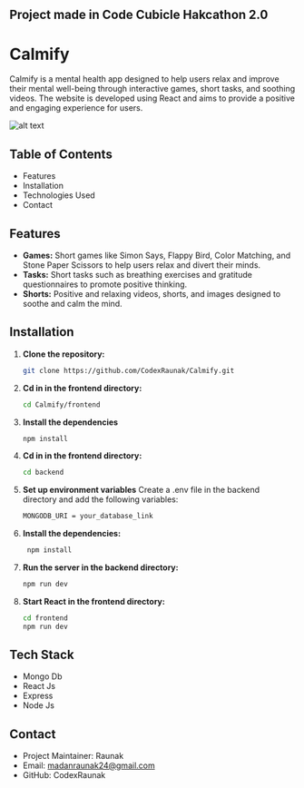 ## Project made in Code Cubicle Hakcathon 2.0
# Calmify

Calmify is a mental health app designed to help users relax and improve their mental well-being through interactive games, short tasks, and soothing videos. The website is developed using React and aims to provide a positive and engaging experience for users.

![alt text](https://i.ibb.co/MkkyWBw/photo-2024-07-27-21-12-17.jpg)
## Table of Contents

- Features
- Installation
- Technologies Used
- Contact

## Features

- **Games:** Short games like Simon Says, Flappy Bird, Color Matching, and Stone Paper Scissors to help users relax and divert their minds.
- **Tasks:** Short tasks such as breathing exercises and gratitude questionnaires to promote positive thinking.
- **Shorts:** Positive and relaxing videos, shorts, and images designed to soothe and calm the mind.

## Installation

1. **Clone the repository:**
   ```bash
   git clone https://github.com/CodexRaunak/Calmify.git
   ```
2. **Cd in in the frontend directory:**
    ```bash
   cd Calmify/frontend
   ```
3. **Install the dependencies**
   ```bash
   npm install
   ```
4. **Cd in in the frontend directory:**
   ```bash
   cd backend
   ```
5. **Set up environment variables**
   Create a .env file in the backend directory and add the following variables: 
   ```bash
   MONGODB_URI = your_database_link
   ```     
6. **Install the dependencies:**
   ```bash
    npm install
   ```
7. **Run the server in the backend directory:**
   ```bash
   npm run dev
   ```
8. **Start React in the frontend directory:**
   ```bash
   cd frontend
   npm run dev
   ```
## Tech Stack
- Mongo Db
- React Js
- Express
- Node Js


## Contact

- Project Maintainer: Raunak
- Email: madanraunak24@gmail.com
- GitHub: CodexRaunak





